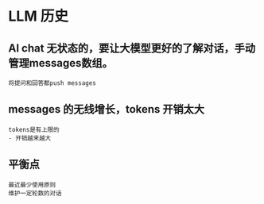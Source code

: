 # LLM 历史

## AI chat 无状态的，要让大模型更好的了解对话，手动管理messages数组。
    将提问和回答都push messages

## messages 的无线增长，tokens 开销太大
    tokens是有上限的
    - 开销越来越大

## 平衡点

    最近最少使用原则
    维护一定轮数的对话